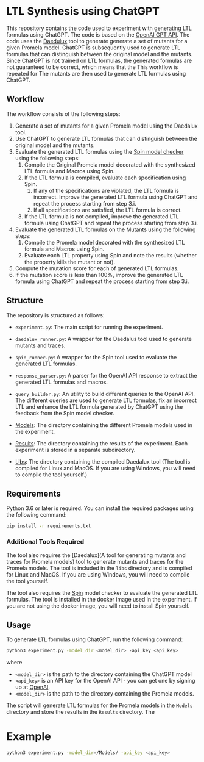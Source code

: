 # LTL Synthesis using ChatGPT

This repository contains the code used to experiment with generating LTL formulas using ChatGPT. The code is based on the [OpenAI GPT API](https://platform.openai.com/).
The code uses the [Daedulux](https://github.com/samilazregsuidi/Daedalux) tool to generate generate a set of mutants for a given Promela model.
ChatGPT is subsequently used to generate LTL formulas that can distinguish between the original model and the mutants.
Since ChatGPT is not trained on LTL formulas, the generated formulas are not guaranteed to be correct, which means that the 
This workflow is repeated for 
 The mutants are then used to generate LTL formulas using ChatGPT.

## Workflow

The workflow consists of the following steps:
1. Generate a set of mutants for a given Promela model using the Daedalux tool.
2. Use ChatGPT to generate LTL formulas that can distinguish between the original model and the mutants.
3. Evaluate the generated LTL formulas using the [Spin model checker](http://spinroot.com/spin/whatispin.html) using the following steps:
    1. Compile the Original Promela model decorated with the synthesized LTL formula and Macros using Spin.
    2. If the LTL formula is compiled, evaluate each specification using Spin.
        1. If any of the specifications are violated, the LTL formula is incorrect. Improve the generated LTL formula using ChatGPT and repeat the process starting from step 3.i.
        2. If all specifications are satisfied, the LTL formula is correct.
    3. If the LTL formula is not compiled, improve the generated LTL formula using ChatGPT and repeat the process starting from step 3.i.
4. Evaluate the generated LTL formulas on the Mutants using the following steps:
    1. Compile the Promela model decorated with the synthesized LTL formula and Macros using Spin.
    2. Evaluate each LTL property using Spin and note the results (whether the property kills the mutant or not).
5. Compute the mutation score for each of generated LTL formulas.
6. If the mutation score is less than 100%, improve the generated LTL formula using ChatGPT and repeat the process starting from step 3.i.


## Structure
The repository is structured as follows:
- `experiment.py`: The main script for running the experiment.
- `daedalux_runner.py`: A wrapper for the Daedalus tool used to generate mutants and traces.
- `spin_runner.py`: A wrapper for the Spin tool used to evaluate the generated LTL formulas.
- `response_parser.py`: A parser for the OpenAI API response to extract the generated LTL formulas and macros.
- `query_builder.py`: An utility to build different queries to the OpenAI API. The different queries are used to generate LTL formulas, fix an incorrect LTL and enhance the LTL formula generated by ChatGPT using the feedback from the Spin model checker.


- [Models](/Models/): The directory containing the different Promela models used in the experiment.
- [Results](/Results/): The directory containing the results of the experiment. Each experiment is stored in a separate subdirectory.
- [Libs](/Libs/): The directory containing the compiled Daedalux tool (The tool is compiled for Linux and MacOS. If you are using Windows, you will need to compile the tool yourself.)

## Requirements

Python 3.6 or later is required. You can install the required packages using the following command:

```bash
pip install -r requirements.txt
```

### Additional Tools Required
The tool also requires the [Daedalux](A tool for generating mutants and traces for Promela models) tool to generate mutants and traces for the Promela models. The tool is included in the `libs` directory and is compiled for Linux and MacOS. If you are using Windows, you will need to compile the tool yourself.

The tool also requires the [Spin](http://spinroot.com/spin/whatispin.html) model checker to evaluate the generated LTL formulas. The tool is installed in the docker image used in the experiment. If you are not using the docker image, you will need to install Spin yourself.

## Usage

To generate LTL formulas using ChatGPT, run the following command:

```bash
python3 experiment.py -model_dir <model_dir> -api_key <api_key> 
```

where 
* `<model_dir>` is the path to the directory containing the ChatGPT model 
* `<api_key>` is an API key for the OpenAI API - you can get one by signing up at [OpenAI](https://platform.openai.com/).
* `<model_dir>` is the path to the directory containing the Promela models.

The script will generate LTL formulas for the Promela models in the `Models` directory and store the results in the `Results` directory.
The 

# Example
```bash
python3 experiment.py -model_dir=/Models/ -api_key <api_key>
```